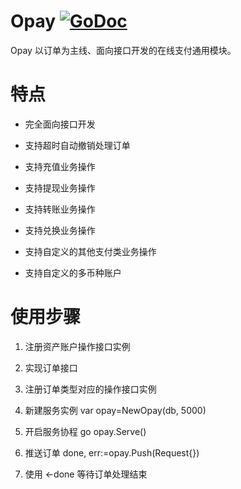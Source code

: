 # Opay  [![GoDoc](https://godoc.org/github.com/tsuna/gohbase?status.png)](https://godoc.org/github.com/henrylee2cn/opay)

Opay 以订单为主线、面向接口开发的在线支付通用模块。

# 特点

- 完全面向接口开发

- 支持超时自动撤销处理订单

- 支持充值业务操作

- 支持提现业务操作

- 支持转账业务操作

- 支持兑换业务操作

- 支持自定义的其他支付类业务操作

- 支持自定义的多币种账户

# 使用步骤

1. 注册资产账户操作接口实例

2. 实现订单接口

3. 注册订单类型对应的操作接口实例

4. 新建服务实例 var opay=NewOpay(db, 5000)

5. 开启服务协程 go opay.Serve()

6. 推送订单 done, err:=opay.Push(Request{})

7. 使用 <-done 等待订单处理结束
